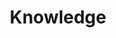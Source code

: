 ---
pid: llp119
title: Knowledge
location_transcription: 
coordinates: "[-75.1656784, 39.9556166]"
zipcode: 
gen_neighborhood: 
neighborhood: 
outside_phl: 
age: '11'
age_range: 6-13
instagram: 
image_file_name: llp_119.jpg
proposal_transcription: A statue of a fork with the titles of the most influential
  books ever written
topic: Education
topic_summary: '0'
type: Sculpture Statue
keywords_other: 
credit: 
image_labels: 
twitter: 
facebook: 
permalink: "/monuments/llp119/"
layout: item-page
---